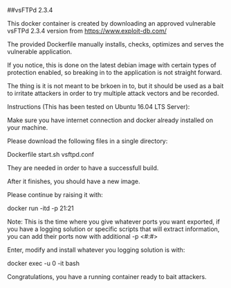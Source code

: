 ##vsFTPd 2.3.4

This docker container is created by downloading an approved vulnerable vsFTPd 2.3.4 version from https://www.exploit-db.com/

The provided Dockerfile manually installs, checks, optimizes and serves the vulnerable application.

If you notice, this is done on the latest debian image with certain types of protection enabled, so breaking in to the application is not straight forward.

The thing is it is not meant to be brkoen in to, but it should be used as a bait to irritate attackers in order to try multiple attack vectors and be recorded.

Instructions (This has been tested on Ubuntu 16.04 LTS Server):

Make sure you have internet connection and docker already installed on your machine.

Please download the following files in a single directory:

Dockerfile
start.sh
vsftpd.conf

They are needed in order to have a successfull build.

After it finishes, you should have a new image.

Please continue by raising it with:

docker run -itd -p 21:21 <image-name>

Note: This is the time where you give whatever ports you want exported, if you have a logging solution or specific scripts that will extract information, you can add their ports now with additional -p <#:#>

Enter, modify and install whatever you logging solution is with:

docker exec -u 0 -it <container-name> bash

Congratulations, you have a running container ready to bait attackers.
